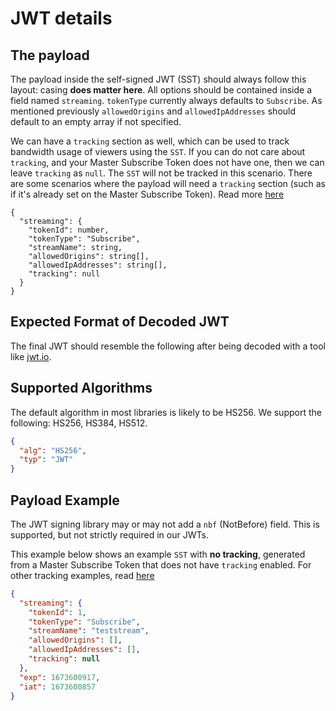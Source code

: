 # JWT details

## The payload

The payload inside the self-signed JWT (SST) should always follow this layout: casing **does matter here**. All options should be
contained inside a field named `streaming`. `tokenType` currently always defaults to `Subscribe`. As mentioned
previously `allowedOrigins` and `allowedIpAddresses` should default to an empty array if not specified.

We can have a `tracking` section as well, which can be used to track bandwidth usage of viewers using the `SST`.
If you can do not care about `tracking`, and your Master Subscribe Token does not have one, then we can leave `tracking` as `null`. The `SST` will not be tracked in this scenario.
There are some scenarios where the payload will need a `tracking` section (such as if it's already set on the Master Subscribe Token).
Read more [here](./tracking.md)

```psuedojson
{
  "streaming": {
    "tokenId": number,
    "tokenType": "Subscribe",
    "streamName": string,
    "allowedOrigins": string[],
    "allowedIpAddresses": string[],
    "tracking": null
  }
}
```

## Expected Format of Decoded JWT

The final JWT should resemble the following after being decoded with a tool like [jwt.io](http://jwt.io).

## Supported Algorithms

The default algorithm in most libraries is likely to be HS256.
We support the following: HS256, HS384, HS512.

```json
{
  "alg": "HS256",
  "typ": "JWT"
}
```

## Payload Example

The JWT signing library may or may not add a `nbf` (NotBefore) field.
This is supported, but not strictly required in our JWTs.

This example below shows an example `SST` with **no tracking**, generated from a Master Subscribe Token that does not have `tracking` enabled.
For other tracking examples, read [here](./tracking.md)

```json
{
  "streaming": {
    "tokenId": 1,
    "tokenType": "Subscribe",
    "streamName": "teststream",
    "allowedOrigins": [],
    "allowedIpAddresses": [],
    "tracking": null
  },
  "exp": 1673600917,
  "iat": 1673600857
}
```
```
